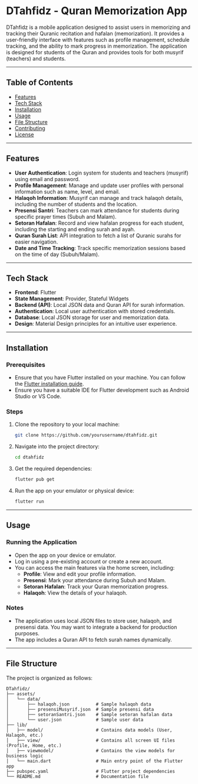 # DTahfidz - Quran Memorization App

DTahfidz is a mobile application designed to assist users in memorizing and tracking their Quranic recitation and hafalan (memorization). It provides a user-friendly interface with features such as profile management, schedule tracking, and the ability to mark progress in memorization. The application is designed for students of the Quran and provides tools for both musyrif (teachers) and students.

---

## Table of Contents

- [Features](#features)
- [Tech Stack](#tech-stack)
- [Installation](#installation)
- [Usage](#usage)
- [File Structure](#file-structure)
- [Contributing](#contributing)
- [License](#license)

---

## Features

- **User Authentication**: Login system for students and teachers (musyrif) using email and password.
- **Profile Management**: Manage and update user profiles with personal information such as name, level, and email.
- **Halaqoh Information**: Musyrif can manage and track halaqoh details, including the number of students and the location.
- **Presensi Santri**: Teachers can mark attendance for students during specific prayer times (Subuh and Malam).
- **Setoran Hafalan**: Record and view hafalan progress for each student, including the starting and ending surah and ayah.
- **Quran Surah List**: API integration to fetch a list of Quranic surahs for easier navigation.
- **Date and Time Tracking**: Track specific memorization sessions based on the time of day (Subuh/Malam).
  
---

## Tech Stack

- **Frontend**: Flutter
- **State Management**: Provider, Stateful Widgets
- **Backend (API)**: Local JSON data and Quran API for surah information.
- **Authentication**: Local user authentication with stored credentials.
- **Database**: Local JSON storage for user and memorization data.
- **Design**: Material Design principles for an intuitive user experience.

---

## Installation

### Prerequisites

- Ensure that you have Flutter installed on your machine. You can follow the [Flutter installation guide](https://flutter.dev/docs/get-started/install).
- Ensure you have a suitable IDE for Flutter development such as Android Studio or VS Code.

### Steps

1. Clone the repository to your local machine:
    ```bash
    git clone https://github.com/yourusername/dtahfidz.git
    ```

2. Navigate into the project directory:
    ```bash
    cd dtahfidz
    ```

3. Get the required dependencies:
    ```bash
    flutter pub get
    ```

4. Run the app on your emulator or physical device:
    ```bash
    flutter run
    ```

---

## Usage

### Running the Application

- Open the app on your device or emulator.
- Log in using a pre-existing account or create a new account.
- You can access the main features via the home screen, including:
  - **Profile**: View and edit your profile information.
  - **Presensi**: Mark your attendance during Subuh and Malam.
  - **Setoran Hafalan**: Track your Quran memorization progress.
  - **Halaqoh**: View the details of your halaqoh.

### Notes

- The application uses local JSON files to store user, halaqoh, and presensi data. You may want to integrate a backend for production purposes.
- The app includes a Quran API to fetch surah names dynamically.

---

## File Structure

The project is organized as follows:

```plaintext
DTahfidz/
├── assets/
│   └── data/
│       ├── halaqoh.json          # Sample halaqoh data
│       ├── presensiMusyrif.json  # Sample presensi data
│       ├── setoranSantri.json    # Sample setoran hafalan data
│       └── user.json             # Sample user data
├── lib/
│   ├── model/                    # Contains data models (User, Halaqoh, etc.)
│   ├── view/                     # Contains all screen UI files (Profile, Home, etc.)
│   ├── viewmodel/                # Contains the view models for business logic
│   └── main.dart                 # Main entry point of the Flutter app
├── pubspec.yaml                  # Flutter project dependencies
└── README.md                     # Documentation file
